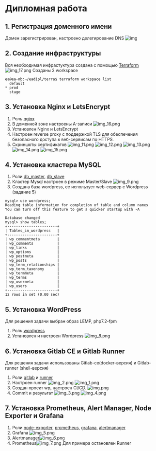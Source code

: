 # Дипломная работа
## 1. Регистрация доменного имени
Домен зарегистрирован, настроено делегирование DNS
![img](https://github.com/nikolaybelorusov/devops-netology/blob/main/sysadm-homeworks/diplom/screenshots/domain/dom.JPG)
## 2. Создание инфраструктуры
Вся необходимая инфрастуктура создана с помощью [Terraform](https://github.com/nikolaybelorusov/devops-netology/tree/main/sysadm-homeworks/diplom/terraform)
![img_17.png](https://github.com/nikolaybelorusov/devops-netology/blob/main/sysadm-homeworks/diplom/screenshots/Yc/yc.JPG)
Созданы 2 workspace
```commandline
ea@ea-nb:~/eadipl/terra$ terraform workspace list
  default
* prod
  stage
```

## 3. Установка Nginx и LetsEncrypt
1. Роль [nginx](https://github.com/nikolaybelorusov/devops-netology/tree/main/sysadm-homeworks/diplom/ansible/roles/nginx)
2. В доменной зоне настроены A-записи
![img_16.png](https://github.com/nikolaybelorusov/devops-netology/blob/main/sysadm-homeworks/diplom/screenshots/Yc/dns.JPG)
3. Установлен Nginx и LetsEncrypt
4. Настроен reverse proxy с поддержкой TLS для обеспечения безопасного доступа к веб-сервисам по HTTPS.
5. Скриншоты сертификатов
![img_11.png](https://github.com/nikolaybelorusov/devops-netology/blob/main/sysadm-homeworks/diplom/screenshots/cert/www.JPG)
![img_12.png](https://github.com/nikolaybelorusov/devops-netology/blob/main/sysadm-homeworks/diplom/screenshots/cert/alert.JPG)
![img_13.png](https://github.com/nikolaybelorusov/devops-netology/blob/main/sysadm-homeworks/diplom/screenshots/cert/grafana.JPG)
![img_14.png](https://github.com/nikolaybelorusov/devops-netology/blob/main/sysadm-homeworks/diplom/screenshots/cert/prom.JPG)
![img_15.png](https://github.com/nikolaybelorusov/devops-netology/blob/main/sysadm-homeworks/diplom/screenshots/cert/gitlab.JPG)
## 4. Установка кластера MySQL
1. Роли [db_master](https://github.com/nikolaybelorusov/devops-netology/tree/main/sysadm-homeworks/diplom/ansible/roles/db_master/tasks), [db_slave](https://github.com/nikolaybelorusov/devops-netology/tree/main/sysadm-homeworks/diplom/ansible/roles/db_slave/tasks)
2. Кластер Mysql настроен в режиме Master/Slave
![img_9.png](https://github.com/nikolaybelorusov/devops-netology/blob/main/sysadm-homeworks/diplom/screenshots/DB/slave.JPG)
3. Создана база wordpress, ее использует web-сервер с Wordpress (задание 5) 
```commandline
mysql> use wordpress;
Reading table information for completion of table and column names
You can turn off this feature to get a quicker startup with -A

Database changed
mysql> show tables;
+-----------------------+
| Tables_in_wordpress   |
+-----------------------+
| wp_commentmeta        |
| wp_comments           |
| wp_links              |
| wp_options            |
| wp_postmeta           |
| wp_posts              |
| wp_term_relationships |
| wp_term_taxonomy      |
| wp_termmeta           |
| wp_terms              |
| wp_usermeta           |
| wp_users              |
+-----------------------+
12 rows in set (0.00 sec)
```
## 5. Установка WordPress
Для решения задачи выбран образ LEMP, php7.2-fpm
1. Роль [wordpress](https://github.com/nikolaybelorusov/devops-netology/tree/main/sysadm-homeworks/diplom/ansible/roles/wordpress)
2. Установлен и настроен Wordpress ![img_8.png](https://github.com/nikolaybelorusov/devops-netology/blob/main/sysadm-homeworks/diplom/screenshots/www.JPG)

## 6. Установка Gitlab CE и Gitlab Runner
Для решения задачи использованы Gitlab-ce(docker-версия) и Gitlab-runner (shell-версия)
1. Роли [gitlab](https://github.com/nikolaybelorusov/devops-netology/tree/main/sysadm-homeworks/diplom/ansible/roles/gitlab) и [runner](https://github.com/nikolaybelorusov/devops-netology/tree/main/sysadm-homeworks/diplom/ansible/roles/runner)
2. Настроен runner
![img_2.png](https://github.com/nikolaybelorusov/devops-netology/blob/main/sysadm-homeworks/diplom/screenshots/gitlab/runner_start.JPG)
![img_1.png](https://github.com/nikolaybelorusov/devops-netology/blob/main/sysadm-homeworks/diplom/screenshots/gitlab/runner.JPG)
3. Создан проект wp, настроен CI/CD.
![img.png](https://github.com/nikolaybelorusov/devops-netology/blob/main/sysadm-homeworks/diplom/screenshots/gitlab/project.JPG)
4. Commit и результат
![img_3.png](https://github.com/nikolaybelorusov/devops-netology/blob/main/sysadm-homeworks/diplom/screenshots/gitlab/commit.JPG)
![img_4.png](https://github.com/nikolaybelorusov/devops-netology/blob/main/sysadm-homeworks/diplom/screenshots/gitlab/result.JPG)
## 7. Установка Prometheus, Alert Manager, Node Exporter и Grafana
1. Роли [node-exporter](https://github.com/nikolaybelorusov/devops-netology/tree/main/sysadm-homeworks/diplom/ansible/roles/node-exporter), [prometheus](https://github.com/nikolaybelorusov/devops-netology/tree/main/sysadm-homeworks/diplom/ansible/roles/prometheus), [grafana](https://github.com/nikolaybelorusov/devops-netology/tree/main/sysadm-homeworks/diplom/ansible/roles/grafana/tasks), [alertmanager](https://github.com/nikolaybelorusov/devops-netology/tree/main/sysadm-homeworks/diplom/ansible/roles/alertmanager)
2. Grafana ![img_5.png](https://github.com/nikolaybelorusov/devops-netology/blob/main/sysadm-homeworks/diplom/screenshots/grafana.JPG)
3. Alertmanager![img_6.png](https://github.com/nikolaybelorusov/devops-netology/blob/main/sysadm-homeworks/diplom/screenshots/alertmanager.JPG)
4. Prometheus![img_7.png](https://github.com/nikolaybelorusov/devops-netology/blob/main/sysadm-homeworks/diplom/screenshots/prometheus.JPG)
Для примера остановлен Runner